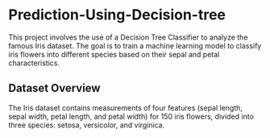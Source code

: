# Prediction-Using-Decision-tree
This project involves the use of a Decision Tree Classifier to analyze the famous Iris dataset. The goal is to train a machine learning model to classify iris flowers into different species based on their sepal and petal characteristics.
## Dataset Overview
The Iris dataset contains measurements of four features (sepal length, sepal width, petal length, and petal width) for 150 iris flowers, divided into three species: setosa, versicolor, and virginica.
